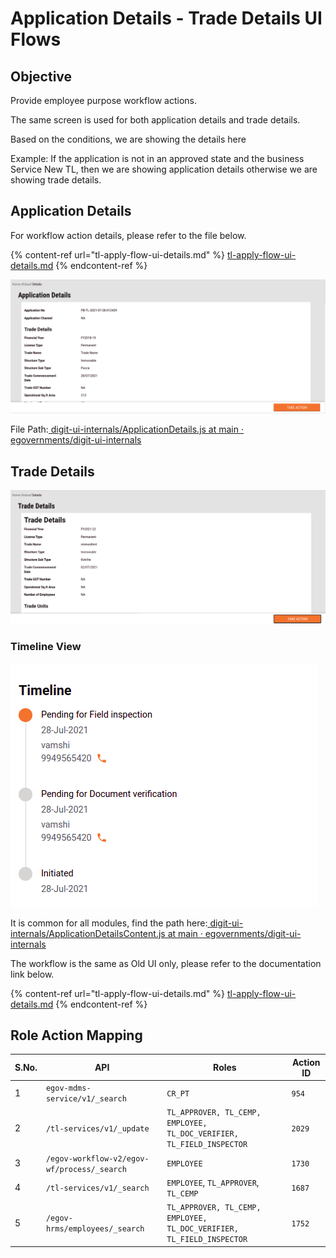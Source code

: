 # Application Details - Trade Details UI Flows

## **Objective**

Provide employee purpose workflow actions.

The same screen is used for both application details and trade details.

Based on the conditions, we are showing the details here

Example: If the application is not in an approved state and the business Service New TL, then we are showing application details otherwise we are showing trade details.

## **Application Details**

For workflow action details, please refer to the file below.

{% content-ref url="tl-apply-flow-ui-details.md" %}
[tl-apply-flow-ui-details.md](tl-apply-flow-ui-details.md)
{% endcontent-ref %}

![](<../../../../../.gitbook/assets/image (234).png>)

File Path:[ <img src="https://github.com/fluidicon.png" alt="" data-size="line">digit-ui-internals/ApplicationDetails.js at main · egovernments/digit-ui-internals](https://github.com/egovernments/digit-ui-internals/blob/main/packages/modules/tl/src/pages/employee/ApplicationDetails.js)

## **Trade Details**

![](<../../../../../.gitbook/assets/image (130) (1).png>)

### Timeline View

<div align="left">

<img src="../../../../../.gitbook/assets/image (176).png" alt="">

</div>

It is common for all modules, find the path here:[ <img src="https://github.com/fluidicon.png" alt="" data-size="line">digit-ui-internals/ApplicationDetailsContent.js at main · egovernments/digit-ui-internals](https://github.com/egovernments/digit-ui-internals/blob/main/packages/modules/templates/ApplicationDetails/components/ApplicationDetailsContent.js)

The workflow is the same as Old UI only, please refer to the documentation link below.

{% content-ref url="tl-apply-flow-ui-details.md" %}
[tl-apply-flow-ui-details.md](tl-apply-flow-ui-details.md)
{% endcontent-ref %}

## **Role Action Mapping**

| S.No. | API                                         | Roles                                                                 | Action ID |
| ----- | ------------------------------------------- | --------------------------------------------------------------------- | --------- |
| 1     | `egov-mdms-service/v1/_search`              | `CR_PT`                                                               | `954`     |
| 2     | `/tl-services/v1/_update`                   | `TL_APPROVER, TL_CEMP, EMPLOYEE, TL_DOC_VERIFIER, TL_FIELD_INSPECTOR` | `2029`    |
| 3     | `/egov-workflow-v2/egov-wf/process/_search` | `EMPLOYEE`                                                            | `1730`    |
| 4     | `/tl-services/v1/_search`                   | `EMPLOYEE`, `TL_APPROVER`, `TL_CEMP`                                  | `1687`    |
| 5     | `/egov-hrms/employees/_search`              | `TL_APPROVER, TL_CEMP, EMPLOYEE, TL_DOC_VERIFIER, TL_FIELD_INSPECTOR` | `1752`    |
